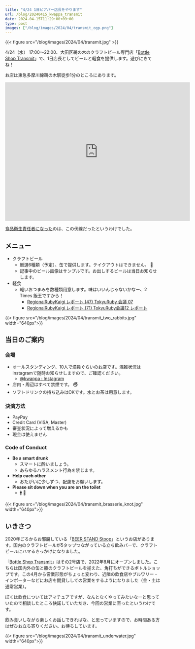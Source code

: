 ```yaml
---
title: "4/24 1日ビアバー店長をやります"
url: /blog/20240415_kwappa_transmit
date: 2024-04-15T11:29:00+09:00
type: post
images: ["/blog/images/2024/04/transmit_ogp.png"]
---
```

{{< figure src="/blog/images/2024/04/transmit.jpg" >}}

4/24（水） 17:00〜22:00、大田区鵜の木のクラフトビール専門店「[Bottle Shop Transmit](https://bottle-shop-transmit.square.site/)」で、1日店長としてビールと軽食を提供します。遊びにきてね！

お店は東急多摩川線鵜の木駅徒歩1分のところにあります。

<iframe src="https://www.google.com/maps/embed?pb=!1m18!1m12!1m3!1d3245.0951759408395!2d139.6797118!3d35.5760426!2m3!1f0!2f0!3f0!3m2!1i1024!2i768!4f13.1!3m3!1m2!1s0x60185ff7986849b1%3A0xdc54fcfc23ca0393!2z44CSMTQ2LTAwOTEg5p2x5Lqs6YO95aSn55Sw5Yy66bWc44Gu5pyo77yS5LiB55uu77yR77yW4oiS77yR77yZ!5e0!3m2!1sja!2sjp!4v1713163139937!5m2!1sja!2sjp" width="600" height="450" style="border:0;" allowfullscreen="" loading="lazy" referrerpolicy="no-referrer-when-downgrade"></iframe>

<!--more-->

[食品衛生責任者になった](/blog/20240313/food_sanitation_supervisor)のは、この伏線だったというわけでした。

## メニュー

- クラフトビール
  - 厳選6種類（予定）、缶で提供します。テイクアウトはできません。 :pray:
  - 記事中のビール画像はサンプルです。お出しするビールは当日お知らせします。
- 軽食
  - 軽いおつまみを数種類用意します。味はいいんじゃないかなー、2 Times 飯王ですから！
    - [RegionalRubyKaigi レポート (47) TokyuRuby 会議 07](https://magazine.rubyist.net/articles/0050/0050-TokyuRubyKaigi07Report.html)
    - [RegionalRubyKaigi レポート (71) TokyuRuby会議12 レポート](https://magazine.rubyist.net/articles/0059/0059-TokyuRubyKaigi12Report.html)

{{< figure src="/blog/images/2024/04/transmit_two_rabbits.jpg" width="640px">}}

## 当日のご案内

### 会場

- オールスタンディング、10人で満員ぐらいのお店です。混雑状況はInstagramで随時お知らせしますので、ご確認ください。
  - [@kwappa : Instagram](https://www.instagram.com/kwappa)
- 店内・周辺はすべて禁煙です。 :no_smoking:
- ソフトドリンクの持ち込みはOKです。水とお茶は用意します。

### 決済方法

- PayPay
- Credit Card (VISA, Master)
- 審査状況によって増えるかも
- 現金は使えません

### Code of Conduct

- **Be a smart drunk**
  - スマートに酔いましょう。
  - あらゆるハラスメント行為を禁じます。
- **Help each other**
  - おたがいに少しずつ、配慮をお願いします。
- **Please sit down when you are on the toilet**
  - :mens: :pray:

{{< figure src="/blog/images/2024/04/transmit_brasserie_knot.jpg" width="640px">}}

## いきさつ

2020年ごろからお邪魔している「[BEER STAND Stoop](https://www.instagram.com/beerstandstoop/)」というお店があります。国内のクラフトビールが5タップつながっている立ち飲みバーで、クラフトビールにハマるきっかけになりました。

「[Bottle Shop Transmit](https://www.instagram.com/bottle_shop_transmit/)」はその2号店で、2022年8月にオープンしました。こちらは国内外の缶と瓶のクラフトビールを揃えた、角打ちができるボトルショップです。この4月から営業形態がちょっと変わり、近隣の飲食店やブルワリー・インポーターなどにお店を間貸ししての営業をするようになりました（金・土は通常営業）。

ぼくは飲食についてはアマチュアですが、なんとなくやってみたいなーと思っていたので相談したところ快諾していただき、今回の営業に至ったというわけです。

飲み食いしながら楽しくお話しできればな、と思っていますので、お時間ある方はぜひお立ち寄りください。お待ちしています。

{{< figure src="/blog/images/2024/04/transmit_underwater.jpg" width="640px">}}
